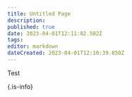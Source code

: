 ```yaml
---
title: Untitled Page
description: 
published: true
date: 2023-04-01T12:11:02.502Z
tags: 
editor: markdown
dateCreated: 2023-04-01T12:10:39.850Z
---
```


Test

{.is-info}